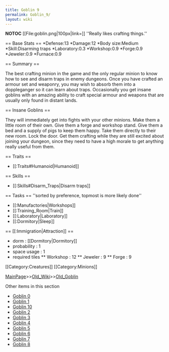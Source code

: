 ```yaml
---
title: Goblin 9
permalink: Goblin_9/
layout: wiki
---
```

__NOTOC__
[[File:goblin.png|100px|link=]] ''Really likes crafting things.''

== Base Stats ==
*Defense:13
*Damage:12
*Body size:Medium
*Skill:Disarming traps
*Laboratory:0.3
*Workshop:0.9
*Forge:0.9
*Jeweler:0.9
*Furnace:0.9

== Summary ==

The best crafting minion in the game and the only regular minion to know how to see and disarm traps in enemy dungeons. Once you have crafted an armour set and weaponry, you may wish to absorb them into a doppleganger so it can learn about traps. Occasionally you get insane goblins with an amazing ability to craft special armour and weapons that are usually only found in distant lands.

== Insane Goblins ==

They will immediately get into fights with your other minions. Make them a little room of their own. Give them a forge and workshop stand. Give them a bed and a supply of pigs to keep them happy. Take them directly to their new room. Lock the door. Get them crafting while they are still excited about joining your dungeon, since they need to have a high morale to get anything really useful from them.

== Traits ==
* [[:Traits#Humanoid|Humanoid]]

== Skills ==
* [[:Skills#Disarm_Traps|Disarm traps]]

== Tasks ==
''sorted by preference, topmost is more likely done''
* [[:Manufactories|Workshops]]
* [[:Training_Room|Train]]
* [[:Laboratory|Laboratory]]
* [[:Dormitory|Sleep]]

== [[:Immigration|Attraction]] ==
* dorm : [[Dormitory|Dormitory]]
* probability : 1
* space usage : 1
* required tiles
** Workshop : 12
** Jeweler : 9
** Forge : 9

[[Category:Creatures]]
[[Category:Minions]]

[MainPage](/keeperrl_wiki/ "wikilink")>>[Old_Wiki](/keeperrl_wiki/Old_Wiki "wikilink")>>[Old_Goblin](/keeperrl_wiki/Old_Goblin "wikilink")

Other items in this section
-    [Goblin 0](/keeperrl_wiki/Goblin_0 "wikilink")
-    [Goblin 1](/keeperrl_wiki/Goblin_1 "wikilink")
-    [Goblin 10](/keeperrl_wiki/Goblin_10 "wikilink")
-    [Goblin 2](/keeperrl_wiki/Goblin_2 "wikilink")
-    [Goblin 3](/keeperrl_wiki/Goblin_3 "wikilink")
-    [Goblin 4](/keeperrl_wiki/Goblin_4 "wikilink")
-    [Goblin 5](/keeperrl_wiki/Goblin_5 "wikilink")
-    [Goblin 6](/keeperrl_wiki/Goblin_6 "wikilink")
-    [Goblin 7](/keeperrl_wiki/Goblin_7 "wikilink")
-    [Goblin 8](/keeperrl_wiki/Goblin_8 "wikilink")
